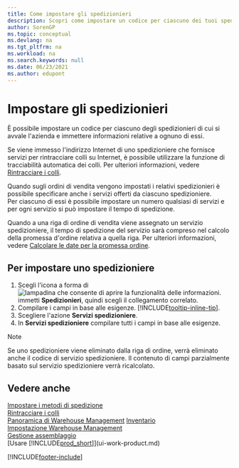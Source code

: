 ```yaml
---
title: Come impostare gli spedizionieri
description: Scopri come impostare un codice per ciascuno dei tuoi spedizionieri e inserire informazioni descrittive su ciascuno di essi e sui servizi che forniscono.
author: SorenGP
ms.topic: conceptual
ms.devlang: na
ms.tgt_pltfrm: na
ms.workload: na
ms.search.keywords: null
ms.date: 06/23/2021
ms.author: edupont
---
```

# Impostare gli spedizionieri
È possibile impostare un codice per ciascuno degli spedizionieri di cui si avvale l'azienda e immettere informazioni relative a ognuno di essi.  

Se viene immesso l'indirizzo Internet di uno spedizioniere che fornisce servizi per rintracciare colli su Internet, è possibile utilizzare la funzione di tracciabilità automatica dei colli. Per ulteriori informazioni, vedere [Rintracciare i colli](sales-how-track-packages.md).

Quando sugli ordini di vendita vengono impostati i relativi spedizionieri è possibile specificare anche i servizi offerti da ciascuno spedizioniere.  
Per ciascuno di essi è possibile impostare un numero qualsiasi di servizi e per ogni servizio si può impostare il tempo di spedizione.  

Quando a una riga di ordine di vendita viene assegnato un servizio spedizioniere, il tempo di spedizione del servizio sarà compreso nel calcolo della promessa d'ordine relativa a quella riga. Per ulteriori informazioni, vedere [Calcolare le date per la promessa ordine](sales-how-to-calculate-order-promising-dates.md).

## Per impostare uno spedizioniere  
1.  Scegli l'icona a forma di ![lampadina che consente di aprire la funzionalità delle informazioni.](media/ui-search/search_small.png "Dimmi cosa vuoi fare") immetti **Spedizionieri**, quindi scegli il collegamento correlato.  
2.  Compilare i campi in base alle esigenze. [!INCLUDE[tooltip-inline-tip](includes/tooltip-inline-tip_md.md)].  
3.  Scegliere l'azione **Servizi spedizioniere**.
4. In **Servizi spedizioniere** compilare tutti i campi in base alle esigenze.

> [!NOTE]  
>  Se uno spedizioniere viene eliminato dalla riga di ordine, verrà eliminato anche il codice di servizio spedizioniere. Il contenuto di campi parzialmente basato sul servizio spedizioniere verrà ricalcolato.  

## Vedere anche
[Impostare i metodi di spedizione](sales-how-set-up-shipment-methods.md)  
[Rintracciare i colli](sales-how-track-packages.md)    
[Panoramica di Warehouse Management](design-details-warehouse-management.md)
[Inventario](inventory-manage-inventory.md)  
[Impostazione Warehouse Management](warehouse-setup-warehouse.md)     
[Gestione assemblaggio](assembly-assemble-items.md)    
[Usare [!INCLUDE[prod_short](includes/prod_short.md)]](ui-work-product.md)  


[!INCLUDE[footer-include](includes/footer-banner.md)]